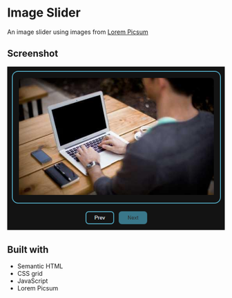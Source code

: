 # Image Slider

An image slider using images from [Lorem Picsum](https://picsum.photos/)

## Screenshot
![](/assets/img-slider-screenshot.png)

## Built with

- Semantic HTML 
- CSS grid
- JavaScript
- Lorem Picsum

